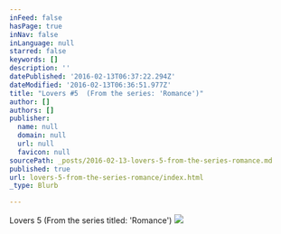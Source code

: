 ```yaml
---
inFeed: false
hasPage: true
inNav: false
inLanguage: null
starred: false
keywords: []
description: ''
datePublished: '2016-02-13T06:37:22.294Z'
dateModified: '2016-02-13T06:36:51.977Z'
title: "Lovers #5  (From the series: 'Romance')"
author: []
authors: []
publisher:
  name: null
  domain: null
  url: null
  favicon: null
sourcePath: _posts/2016-02-13-lovers-5-from-the-series-romance.md
published: true
url: lovers-5-from-the-series-romance/index.html
_type: Blurb

---
```

Lovers 5  (From the series titled:  'Romance')
![](https://the-grid-user-content.s3-us-west-2.amazonaws.com/f9066d4e-08ba-4846-8622-5cf9feafe70e.jpg)